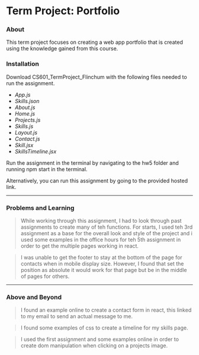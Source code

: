 # Term Project: Portfolio

### About

This term project focuses on creating a web app portfolio that is created using the
knowledge gained from this course.

### Installation

Download CS601_TermProject_Flinchum with the following files needed to run the assignment.
- *App.js*
- *Skills.json*
- *About.js*
- *Home.js*
- *Projects.js*
- *Skills.js*
- *Layout.js*
- *Contact.js*
- *Skill.jsx*
- *SkillsTimeline.jsx*

Run the assignment in the terminal by navigating to the hw5 folder and running
npm start in the terminal.

Alternatively, you can run this assignment by going to the provided hosted link.

---

### Problems and Learning

> While working through this assignment, I had to look through past assignments to create many of teh functions.
For starts, I used teh 3rd assignment as a base for the overall look and style of the project and i used some examples
in the office hours for teh 5th assignment in order to get the multiple pages working in react.

> I was unable to get the footer to stay at the bottom of the page for contacts when in mobile display size.
However, I found that set the position as absolute it would work for that page but be in the middle of pages for others.
---

### Above and Beyond

> I found an example online to create a contact form in react, this linked to my email to send an actual message to me.

> I found some examples of css to create a timeline for my skills page.

> I used the first assignment and some examples online in order to create dom manipulation when clicking on a projects image.
